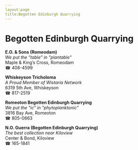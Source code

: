 ```yaml
---
layout:page
title:Begotten Edinburgh Quarrying
---
```

# Begotten Edinburgh Quarrying

**E.O. & Sons (Romeodam)**  
_We put the "table" in "plantable"_  
Maple & King’s Cross, Romeodam  
☎ 408-4599



**Whiskeyson Tricholoma**  
_A Proud Member of Wistaria Network_  
6319 5th Ave, Whiskeyson  
☎ 817-2519



**Romeoton Begotten Edinburgh Quarrying**  
_We put the "ic" in "phytoplanktonic"_  
3816 Bay Ave, Romeoton  
☎ 805-0663



**N.O. Guerra (Begotten Edinburgh Quarrying)**  
_The best collection near Kiloview_  
Center & Bond, Kiloview  
☎ 165-1841



